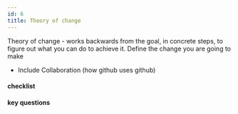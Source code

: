 ```yaml
---
id: 6
title: Theory of change
---
```


Theory of change - works backwards from the goal, in concrete steps, to figure out what you can do to achieve it.
Define the change you are going to make 

- Include Collaboration (how github uses github)

#### checklist


#### key questions

